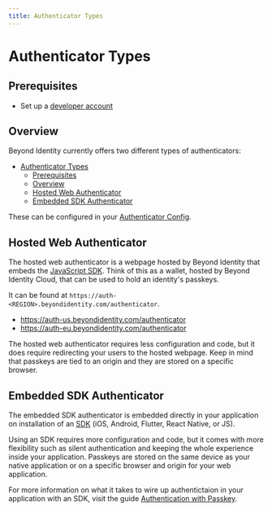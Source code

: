 ```yaml
---
title: Authenticator Types
---
```


# Authenticator Types

## Prerequisites

- Set up a [developer account](./account-setup)

## Overview

Beyond Identity currently offers two different types of authenticators:

- [Authenticator Types](#authenticator-types)
  - [Prerequisites](#prerequisites)
  - [Overview](#overview)
  - [Hosted Web Authenticator](#hosted-web-authenticator)
  - [Embedded SDK Authenticator](#embedded-sdk-authenticator)

These can be configured in your [Authenticator Config](../platform-overview/authenticator-config).

## Hosted Web Authenticator

The hosted web authenticator is a webpage hosted by Beyond Identity that embeds the [JavaScript SDK](./sdk-setup.mdx). Think of this as a wallet, hosted by Beyond Identity Cloud, that can be used to hold an identity's passkeys. 

It can be found at `https://auth-<REGION>.beyondidentity.com/authenticator`.

- https://auth-us.beyondidentity.com/authenticator
- https://auth-eu.beyondidentity.com/authenticator

The hosted web authenticator requires less configuration and code, but it does require redirecting your users to the hosted webpage. Keep in mind that passkeys are tied to an origin and they are stored on a specific browser.

## Embedded SDK Authenticator

The embedded SDK authenticator is embedded directly in your application on installation of an [SDK](./sdk-setup.mdx) (iOS, Android, Flutter, React Native, or JS).

Using an SDK requires more configuration and code, but it comes with more flexibility such as silent authentication and keeping the whole experience inside your application. Passkeys are stored on the same device as your native application or on a specific browser and origin for your web application.

For more information on what it takes to wire up authentictaion in your application with an SDK, visit the guide [Authentication with Passkey](./authentication.md).
